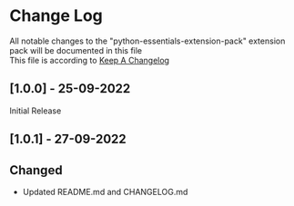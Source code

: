 # Change Log

All notable changes to the "python-essentials-extension-pack" extension pack will be documented in this file <br> 
This file is according to [Keep A Changelog](https://keepachangelog.com/en/1.0.0/)

## [1.0.0] - 25-09-2022
Initial Release 

## [1.0.1] - 27-09-2022 
## Changed 
- Updated README.md and CHANGELOG.md
